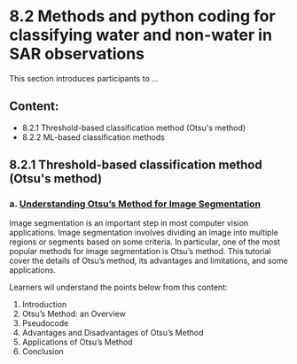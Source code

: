 # 8.2 Methods and python coding for classifying water and non-water in SAR observations
This section introduces participants to ...

## Content:
- 8.2.1 Threshold-based classification method (Otsu's method)
- 8.2.2 ML-based classification methods

## 8.2.1 Threshold-based classification method (Otsu's method)
### a. [Understanding Otsu’s Method for Image Segmentation](https://www.baeldung.com/cs/otsu-segmentation#:~:text=Otsu's%20method%20is%20a%20popular,intensity%20values%20of%20its%20pixels.)

Image segmentation is an important step in most computer vision applications. Image segmentation involves dividing an image into multiple regions or segments based on some criteria. In particular, one of the most popular methods for image segmentation is Otsu’s method. This tutorial cover the details of Otsu’s method, its advantages and limitations, and some applications.

Learners wil understand the points below from this content:
1. Introduction
2. Otsu’s Method: an Overview
3. Pseudocode
4. Advantages and Disadvantages of Otsu’s Method
5. Applications of Otsu’s Method
6. Conclusion
